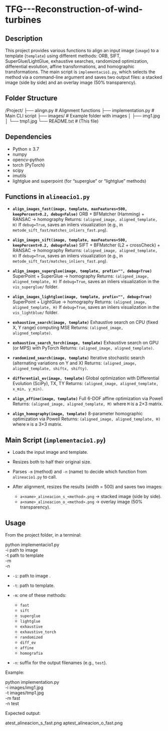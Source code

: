 # TFG---Reconstruction-of-wind-turbines


## Description

This project provides various functions to align an input image (`image`) to a template (`template`) using different methods: ORB, SIFT, SuperGlue/LightGlue, exhaustive searches, randomized optimization, differential evolution, affine transformations, and homographic transformations. The main script is `implementacio1.py`, which selects the method via a command-line argument and saves two output files: a stacked image (side by side) and an overlay image (50% transparency).

## Folder Structure


/Project/
├── alingn.py       # Alignment functions
├── implementation.py   # Main CLI script
├── images/             # Example folder with images
│   ├── img1.jpg
│   └── tmp1.jpg
└── README.txt          # (This file)


## Dependencies

* Python ≥ 3.7
* numpy
* opencv-python
* torch (PyTorch)
* scipy
* imutils
* lightglue and superpoint (for “superglue” or “lightglue” methods)

## Functions in `alineacio1.py`

* **`align_images_fast(image, template, maxFeatures=500, keepPercent=0.2, debug=False)`**
  ORB + BFMatcher (Hamming) + RANSAC → homography
  Returns: `(aligned_image, aligned_template, H)`
  If `debug=True`, saves an inliers visualization (e.g., in `metode_sift_fast/matches_inliers_fast.png`).

* **`align_images_sift(image, template, maxFeatures=500, keepPercent=0.2, debug=False)`**
  SIFT + BFMatcher (L2 + crossCheck) + RANSAC → homography
  Returns: `(aligned_image, aligned_template, H)`
  If `debug=True`, saves an inliers visualization (e.g., in `metode_sift_fast/matches_inliers_fast.png`).

* **`align_images_superglue(image, template, prefix="", debug=True)`**
  SuperPoint + SuperGlue → homography
  Returns: `(aligned_image, aligned_template, H)`
  If `debug=True`, saves an inliers visualization in the `vis_superglue/` folder.

* **`align_images_lightglue(image, template, prefix="", debug=True)`**
  SuperPoint + LightGlue → homography
  Returns: `(aligned_image, aligned_template, H)`
  If `debug=True`, saves an inliers visualization in the `vis_lightblue/` folder.

* **`exhaustive_search(image, template)`**
  Exhaustive search on CPU (fixed X, Y range) computing MSE
  Returns: `(aligned_image, aligned_template)`.

* **`exhaustive_search_torch(image, template)`**
  Exhaustive search on GPU (or MPS) with PyTorch
  Returns: `(aligned_image, aligned_template)`.

* **`randomized_search(image, template)`**
  Iterative stochastic search (alternating variations on Y and X)
  Returns: `(aligned_image, aligned_template, shiftx, shifty)`.

* **`differential_ev(image, template)`**
  Global optimization with Differential Evolution (SciPy), TX, TY
  Returns: `(aligned_image, aligned_template, x_min, y_min)`.

* **`align_affine(image, template)`**
  Full 6-DOF affine optimization via Powell
  Returns: `(aligned_image, aligned_template, M)` where `M` is a 2×3 matrix.

* **`align_homography(image, template)`**
  8-parameter homographic optimization via Powell
  Returns: `(aligned_image, aligned_template, H)` where `H` is a 3×3 matrix.

## Main Script (`implementacio1.py`)

* Loads the input image and template.
* Resizes both to half their original size.
* Parses `-m` (method) and `-n` (name) to decide which function from `alineacio1.py` to call.
* After alignment, resizes the results (width = 500) and saves two images:

  * `a<name>_alineacion_s_<method>.png` → stacked image (side by side).
  * `a<name>_alineacion_o_<method>.png` → overlay image (50% transparency).

## Usage

From the project folder, in a terminal:


python implementacio1.py \
    -i path to image \
    -t path to template \
    -m <method> \
    -n <name>


* `-i`: path to image .
* `-t`: path to template.
* `-m`: one of these methods:

  * `fast`
  * `sift`
  * `superglue`
  * `lightglue`
  * `exhaustive`
  * `exhaustive_torch`
  * `randomized`
  * `diff_ev`
  * `affine`
  * `homografia`
* `-n`: suffix for the output filenames (e.g., `test`).

Example:


python implementation.py \
    -i images/img1.jpg \
    -t images/tmp1.jpg \
    -m fast \
    -n test


Expected output:


atest_alineacion_s_fast.png
aptest_alineacion_o_fast.png
